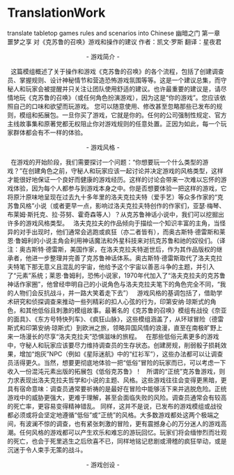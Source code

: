 # TranslationWork
translate tabletop games rules and scenarios into Chinese
幽暗之门
第一章  噩梦之享
对《克苏鲁的召唤》游戏和操作的建议
作者：凯文·罗斯
翻译：星夜君

                                                - 游戏简介 -

   这篇模组概述了关于操作和游戏《克苏鲁的召唤》的各个流程，包括了创建调查员、掌握规则、设计神秘情节和营造恐怖游戏氛围等等。这是一个建议总集，而守秘人和玩家会被提醒并只关注让团队使用舒适的建议。也许最重要的建议是，请尽情地玩《克苏鲁的召唤》（或任何角色扮演游戏），因为这是“你的游戏”。您应该依照自己的口味和欲望而玩游戏。 您可以随意使用、修改甚至忽略那些已发布的规则，模组和拓展包。一旦你买了游戏，它就是你的。任何的公司强制性规定、官方主线故事集和原著党都无权阻止你对游戏规则的任意处置。正因为如此，每一个玩家群体都会有不一样的体验。

                                                 - 游戏风格 -

   在游戏的开始阶段，我们需要探讨一个问题：“你想要玩一个什么类型的游戏？”在创建角色之前，守秘人和玩家应该一起讨论并决定游戏的风格类型，这样才能很好地保证一个良好而健康的游戏经历。这样的讨论会带来一次难以忘怀的游戏体验，因为每个人都参与到游戏本身之中。你是否想要体验一把这样的游戏，它将原汁原味地呈现在过去九十多年里的洛夫克拉夫特（爱手艺）等众多作家的“克苏鲁风格”小说（或者更早一点，影响过洛夫克拉夫特创作的作家们，亚瑟·梅琴、布莱姆·斯托克、拉·芬努、霍奇森等人）？从克苏鲁神话小说中，我们可以挖掘出许多的游戏风格类型。
    洛夫克拉夫的作品倾向于描绘一个知识丰富的主角，当怪异的对手出现时，他们通常会逃跑或疯狂（亦二者皆有），而奥古斯特·德雷斯和莱恩·鲁姆利的小说主角会利用神话魔法和外星科技来对抗克苏鲁和祂的奴役们。（译注：奥古斯特·德雷斯，美国作家，在洛夫克拉夫特逝世后，作为其作品版权的继承者，他进一步整理并完善了克苏鲁神话体系。奥古斯特·德雷斯取代了洛夫克拉夫特笔下那无意义且混乱的宇宙，他给予这个宇宙以善恶斗争的主题，并引入了“元素”系统；莱恩·鲁姆利，恐怖小说家，1970年代加入了“洛夫克拉夫的克苏鲁神话作家圈”，他曾经申明自己的小说角色与洛夫克拉夫笔下的角色完全不同，“我的人物们会反抗战斗，并一路大笑着走下去”）
   游戏风格的基调包括了，借助学术研究和侦探调查来推动一些列精彩的扣人心弦的行为，印第安纳·琼斯式的角色，和其他低俗且刺激的模组故事。最著名的《克苏鲁的召唤》模组有战役《奈亚的面具》、《东方号特快列车》、《疯狂山脉》，这些模组涵盖了，从环球冒险（德雷斯式和印第安纳·琼斯式）到欧洲之旅，领略异国风情的浪漫，直至在南极旷野上来一场漫长的尽享“洛夫克拉夫”恐惧滋味的旅程。
   在那些低俗元素更多的游戏中，守秘人和玩家应该要尽力维持调查员的生存状态。创建房规，削弱骰子损耗效果，增加“炮灰”NPC（例如《星际迷航》中的“红衫军”），这些办法都可以让调查员活得更久。当然，想要更彻底地体验一把“低俗”冒险的玩家而已，可以考虑一下收入一份混沌元素出版的拓展包《低俗克苏鲁》！
   所谓的“正统”克苏鲁游戏，则力求表现出洛夫克拉夫哲学和小说的主题、风格。这些游戏往往会变得更黑暗，更具有宿命意味：调查员通常要祈祷的是最好在冒险中能够活下来并逃脱危险。正统游戏中的威胁更强大，更难于理解，甚至会面临失败的风险。调查员通常会有较高的死亡率，更容易变得精神错乱。
  同样，这并不是说，已发布的游戏模组或战役都必须或将会坚定地遵循“低俗”或“正统”的风格。大多数游戏都处这两个极端之间，有波澜不惊的调查，也有紧张刺激的冒险，更有震撼身心的万分迷人的游戏高潮。任何风格的游戏都可以产生欢乐和难忘的游玩回忆。玩家们将会缅惨烈而壮观的死亡，也会于死里逃生之后欣喜不已，同样地铭记悲剧或滑稽的疯狂举动，或是沉迷于令人束手无策的战斗。
 

                                                 - 游戏创设 -



